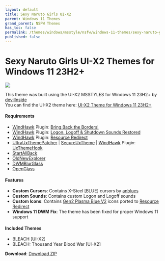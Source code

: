 ```yaml
---
layout: default
title: Sexy Naruto Girls UI-X2
parent: Windows 11 Themes
grand_parent: NSFW Themes
has_toc: false
permalink: /themes/windows/msstyle/nsfw/windows-11-themes/sexy-naruto-girls-ui-x2
published: false
---
```


Sexy Naruto Girls UI-X2 Themes for Windows 11 23H2+
===============================

![][PREVIEW]

This theme was built using the UI-X2 MSSTYLES for Windows 11 23H2+ by [devillnside][DEVILLNSIDE]   
You can find the UI-X2 theme here: [UI-X2 Theme for Windows 11 23H2+][ORIGINAL]

#### Requirements

*   [WindHawk][WINDHAWK] Plugin: [Bring Back the Borders!][BRING_BACK_THE_BORDERS]
*   [WindHawk][WINDHAWK] Plugin: [Logon, Logoff & Shutdown Sounds Restored][LOGON_LOGOFF_SHUTDOWN_SOUNDS_RESTORED]
*   [WindHawk][WINDHAWK] Plugin: [Resource Redirect][RESOURCE_REDIRECT]
*   [UltraUxThemePatcher][ULTRA_UX_THEME_PATCHER] \| [SecureUxTheme][SECURE_UX_THEME] \| [WindHawk][WINDHAWK] Plugin: [UxThemeHook][UX_THEME_HOOK]
*   [StartAllBack][STARTALLBACK]
*   [OldNewExplorer][OLD_NEW_EXPLORER]
*   [DWMBlurGlass][DWM_BLUR_GLASS]
*   [OpenGlass][OPEN_GLASS]

#### Features

*   **Custom Cursors**: Contains X-Steel \[BLUE\] cursors by [anblues][ANBLUES]
*   **Custom Sounds**: Contains custom Logon and Logoff sounds
*   **Custom Icons**: Contains [Gen2 Plasma Blue V2][ICONS] icons ported to [Resource Redirect][RESOURCE_REDIRECT]
*   **Windows 11 DWM Fix**: The theme has been fixed for proper Windows 11 support

#### Included Themes

*   BLEACH \[UI-X2\]
*   BLEACH: Thousand Year Blood War \[UI-X2\]

**Download**: [Download ZIP][DOWNLOAD_ZIP]

<!-- ////////////////////////////////////////////////////////////////////////////////////////////////////////////////////////////////////////////////////////////// -->

[PREVIEW]: https://the-back-room.info/assets/images/themes/nsfw/msstyle/SEXY-NARUTO-GIRLS-UI-X2.png

[WINDHAWK]: https://windhawk.net/

[BRING_BACK_THE_BORDERS]: https://windhawk.net/mods/w11-dwm-fix

[RESOURCE_REDIRECT]: https://windhawk.net/mods/icon-resource-redirect

[STARTALLBACK]: https://www.startallback.com/

[OLD_NEW_EXPLORER]: https://msfn.org/board/topic/170375-oldnewexplorer-119/

[DWM_BLUR_GLASS]: https://github.com/Maplespe/DWMBlurGlass

[OPEN_GLASS]: https://virtualcustoms.net/showthread.php/88998-OpenGlass-Installer-for-Windows-11-22H2

[LOGON_LOGOFF_SHUTDOWN_SOUNDS_RESTORED]: https://windhawk.net/mods/logon-logoff-shutdown-sounds

[ULTRA_UX_THEME_PATCHER]: https://mhoefs.eu/software_uxtheme.php

[SECURE_UX_THEME]: https://github.com/namazso/SecureUxTheme

[UX_THEME_HOOK]: https://windhawk.net/mods/uxtheme-hook

[ORIGINAL]: https://virtualcustoms.net/showthread.php/88154-UI-X2-Theme-for-Windows-10-19H1-22H2

[DEVILLNSIDE]: https://virtualcustoms.net/member.php/228009-devillnside

[ANBLUES]: https://www.deviantart.com/anblues

[ICONS]: https://virtualcustoms.net/showthread.php/83689-7tsp-Gen-2-Complete-Icon-Pack-Collection-for-w10-19h1

[DOWNLOAD_ZIP]: https://github.com/The-Back-Room/Sexy-Naruto-Girls-UI-X2-Themes-for-Windows-10-19H1-22H2/archive/refs/heads/main.zip

<!-- ////////////////////////////////////////////////////////////////////////////////////////////////////////////////////////////////////////////////////////////// -->